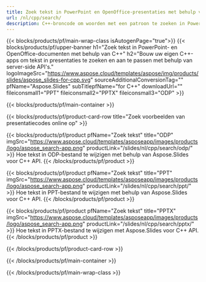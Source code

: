 ```yaml
---
title: Zoek tekst in PowerPoint en OpenOffice-presentaties met behulp van C++
url: /nl/cpp/search/
description: C++-broncode om woorden met een patroon te zoeken in PowerPoint- en OpenOffice™-presentaties
---
```


{{< blocks/products/pf/main-wrap-class isAutogenPage="true">}}
{{< blocks/products/pf/upper-banner h1="Zoek tekst in PowerPoint- en OpenOffice-documenten met behulp van C++" h2="Bouw uw eigen C++-apps om tekst in presentaties te zoeken en aan te passen met behulp van server-side API's." logoImageSrc="https://www.aspose.cloud/templates/aspose/img/products/slides/aspose_slides-for-cpp.svg" sourceAdditionalConversionTag="" pfName="Aspose.Slides" subTitlepfName="for C++" downloadUrl="" fileiconsmall1="PPT" fileiconsmall2="PPTX" fileiconsmall3="ODP" >}}

{{< blocks/products/pf/main-container >}}

{{< blocks/products/pf/product-card-row title="Zoek voorbeelden van presentatiecodes online op" >}}

{{< blocks/products/pf/product pfName="Zoek tekst" title="ODP" imgSrc="https://www.aspose.cloud/templates/asposeapp/images/products/logo/aspose_search-app.png" productLink="/slides/nl/cpp/search/odp/" >}}
Hoe tekst in ODP-bestand te wijzigen met behulp van Aspose.Slides voor C++ API.
{{< /blocks/products/pf/product >}}

{{< blocks/products/pf/product pfName="Zoek tekst" title="PPT" imgSrc="https://www.aspose.cloud/templates/asposeapp/images/products/logo/aspose_search-app.png" productLink="/slides/nl/cpp/search/ppt/" >}}
Hoe tekst in PPT-bestand te wijzigen met behulp van Aspose.Slides voor C++ API.
{{< /blocks/products/pf/product >}}

{{< blocks/products/pf/product pfName="Zoek tekst" title="PPTX" imgSrc="https://www.aspose.cloud/templates/asposeapp/images/products/logo/aspose_search-app.png" productLink="/slides/nl/cpp/search/pptx/" >}}
Hoe tekst in PPTX-bestand te wijzigen met Aspose.Slides voor C++ API.
{{< /blocks/products/pf/product >}}



{{< /blocks/products/pf/product-card-row >}}

{{< /blocks/products/pf/main-container >}}
    
{{< /blocks/products/pf/main-wrap-class >}}